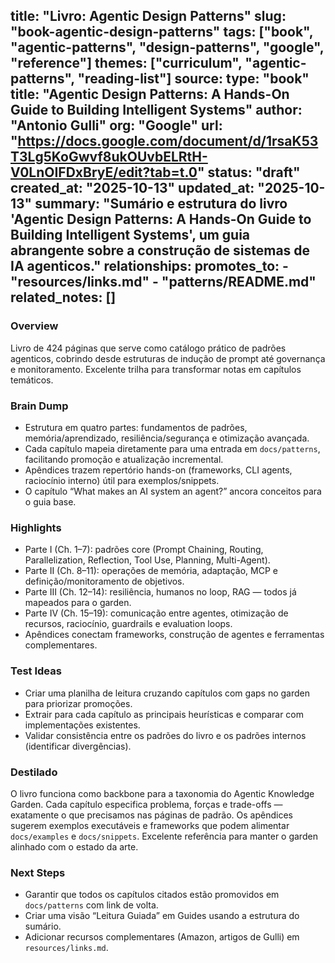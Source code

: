 title: "Livro: Agentic Design Patterns"
slug: "book-agentic-design-patterns"
tags: ["book", "agentic-patterns", "design-patterns", "google", "reference"]
themes: ["curriculum", "agentic-patterns", "reading-list"]
source:
  type: "book"
  title: "Agentic Design Patterns: A Hands-On Guide to Building Intelligent Systems"
  author: "Antonio Gulli"
  org: "Google"
  url: "https://docs.google.com/document/d/1rsaK53T3Lg5KoGwvf8ukOUvbELRtH-V0LnOIFDxBryE/edit?tab=t.0"
status: "draft"
created_at: "2025-10-13"
updated_at: "2025-10-13"
summary: "Sumário e estrutura do livro 'Agentic Design Patterns: A Hands-On Guide to Building Intelligent Systems', um guia abrangente sobre a construção de sistemas de IA agenticos."
relationships:
  promotes_to:
    - "resources/links.md"
    - "patterns/README.md"
  related_notes: []
---

### Overview
Livro de 424 páginas que serve como catálogo prático de padrões agenticos, cobrindo desde estruturas de indução de prompt até governança e monitoramento. Excelente trilha para transformar notas em capítulos temáticos.

### Brain Dump
- Estrutura em quatro partes: fundamentos de padrões, memória/aprendizado, resiliência/segurança e otimização avançada.
- Cada capítulo mapeia diretamente para uma entrada em `docs/patterns`, facilitando promoção e atualização incremental.
- Apêndices trazem repertório hands-on (frameworks, CLI agents, raciocínio interno) útil para exemplos/snippets.
- O capítulo “What makes an AI system an agent?” ancora conceitos para o guia base.

### Highlights
- Parte I (Ch. 1–7): padrões core (Prompt Chaining, Routing, Parallelization, Reflection, Tool Use, Planning, Multi-Agent).
- Parte II (Ch. 8–11): operações de memória, adaptação, MCP e definição/monitoramento de objetivos.
- Parte III (Ch. 12–14): resiliência, humanos no loop, RAG — todos já mapeados para o garden.
- Parte IV (Ch. 15–19): comunicação entre agentes, otimização de recursos, raciocínio, guardrails e evaluation loops.
- Apêndices conectam frameworks, construção de agentes e ferramentas complementares.

### Test Ideas
- Criar uma planilha de leitura cruzando capítulos com gaps no garden para priorizar promoções.
- Extrair para cada capítulo as principais heurísticas e comparar com implementações existentes.
- Validar consistência entre os padrões do livro e os padrões internos (identificar divergências).

### Destilado
O livro funciona como backbone para a taxonomia do Agentic Knowledge Garden. Cada capítulo especifica problema, forças e trade-offs — exatamente o que precisamos nas páginas de padrão. Os apêndices sugerem exemplos executáveis e frameworks que podem alimentar `docs/examples` e `docs/snippets`. Excelente referência para manter o garden alinhado com o estado da arte.

### Next Steps
- Garantir que todos os capítulos citados estão promovidos em `docs/patterns` com link de volta.
- Criar uma visão “Leitura Guiada” em Guides usando a estrutura do sumário.
- Adicionar recursos complementares (Amazon, artigos de Gulli) em `resources/links.md`.
